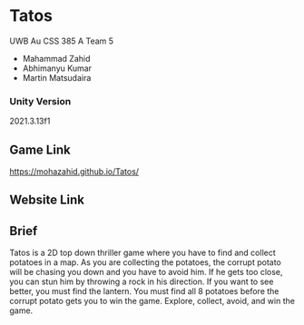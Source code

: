 # Tatos
UWB Au CSS 385 A Team 5
- Mahammad Zahid
- Abhimanyu Kumar
- Martin Matsudaira

### Unity Version
2021.3.13f1

## Game Link
https://mohazahid.github.io/Tatos/

## Website Link


## Brief
Tatos is a 2D top down thriller game where you have to find and collect potatoes in a map. As you are collecting the potatoes, the corrupt potato will be chasing you down and you have to avoid him. If he gets too close, you can stun him by throwing a rock in his direction. If you want to see better, you must find the lantern. You must find all 8 potatoes before the corrupt potato gets you to win the game. Explore, collect, avoid, and win the game.
